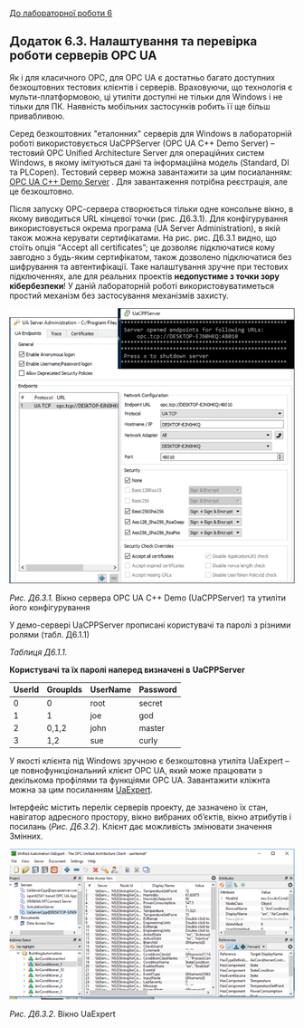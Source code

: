 [До лабораторної роботи 6](lab6.md)

## Додаток 6.3. Налаштування та перевірка роботи серверів OPC UA

Як і для класичного OPC, для OPC UA є достатньо багато доступних безкоштовних тестових клієнтів і серверів. Враховуючи, що технологія є мульти-платформовою, ці утиліти доступні не тільки для Windows і не тільки для ПК. Наявність мобільних застосунків робить її ще більш привабливою. 

Серед безкоштовних "еталонних" серверів для Windows в лабораторній роботі використовується UaCPPServer (OPC UA C++ Demo Server) – тестовий OPC Unified Architecture Server для операційних систем Windows, в якому імітуються дані та інформаційна модель (Standard, DI та PLCopen). Тестовий сервер можна завантажити за цим посиаланням:  [OPC UA C++ Demo Server](https://www.unified-automation.com/downloads/opc-ua-servers.html) . Для завантаження потрібна реєстрація, але це безкоштовно. 

Після запуску ОРС-сервера створюється тільки одне консольне вікно, в якому виводиться URL кінцевої точки (рис. Д6.3.1). Для конфігурування використовується окрема програма (UA Server Administration), в якій також можна керувати сертифікатами. На рис. рис. Д6.3.1 видно, що стоїть опція “Accept all certificates”; це дозволяє підключатися кому завгодно з будь-яким сертифікатом, також дозволено підключатися без шифрування та автентифікації. Таке налаштування зручне при тестових підключеннях, але для реальних проектів **недопустиме з точки зору кібербезпеки**! У даній лабораторній роботі використовуватиметься простий механізм без застосування механізмів захисту.

 ![image-20211205231713972](media6/image-20211205231713972.png)

*Рис. Д6.3.1.* Вікно сервера OPC UA C++ Demo (UaCPPServer) та утиліти його конфігурування 

У демо-сервері UaCPPServer прописані користувачі та паролі з різними ролями (табл. Д6.1.1)

*Таблиця Д6.1.1.* 

**Користувачі та їх паролі наперед визначені в** **UaCPPServer**

| **UserId** | **GroupIds** | **UserName** | **Password** |
| ---------- | ------------ | ------------ | ------------ |
| 0          | 0            | root         | secret       |
| 1          | 1            | joe          | god          |
| 2          | 0,1,2        | john         | master       |
| 3          | 1,2          | sue          | curly        |

 У якості клієнта під Windows зручною є безкоштовна утиліта UaExpert – це повнофункціональний клієнт OPC UA, який може працювати з декількома профілями та функціями OPC UA. Завантажити кліжнта можна за цим посиланням  [UaExpert](https://www.unified-automation.com/downloads/opc-ua-clients.html).

Інтерфейс містить перелік серверів проекту, де зазначено їх стан, навігатор адресного простору, вікно вибраних об’єктів, вікно атрибутів і посилань (*Рис. Д6.3.2*). Клієнт дає можливість змінювати значення Змінних.

 ![image-20211205232113071](media6/image-20211205232113071.png)

*Рис. Д6.3.2*. Вікно UaExpert

 
